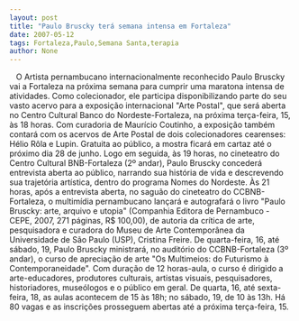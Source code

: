 ```yaml
---
layout: post
title: "Paulo Bruscky terá semana intensa em Fortaleza"
date: 2007-05-12
tags: Fortaleza,Paulo,Semana Santa,terapia
author: None
---
```

&nbsp;
&nbsp;O Artista pernambucano internacionalmente reconhecido Paulo Bruscky vai a Fortaleza na pr&oacute;xima semana para cumprir uma maratona intensa de atividades.
Como colecionador, ele participa disponibilizando parte do seu vasto acervo para a exposi&ccedil;&atilde;o internacional &quot;Arte Postal&quot;, que ser&aacute; aberta no Centro Cultural Banco do Nordeste-Fortaleza, na pr&oacute;xima ter&ccedil;a-feira, 15, &agrave;s 18 horas.
Com curadoria de Maur&iacute;cio Coutinho, a exposi&ccedil;&atilde;o tamb&eacute;m contar&aacute; com os acervos de Arte Postal de dois colecionadores cearenses: H&eacute;lio R&ocirc;la e Lupin. Gratuita ao p&uacute;blico, a mostra ficar&aacute; em cartaz at&eacute; o pr&oacute;ximo dia 28 de junho.
Logo em seguida, &agrave;s 19 horas, no cineteatro do Centro Cultural BNB-Fortaleza (2&ordm; andar), Paulo Bruscky conceder&aacute; entrevista aberta ao p&uacute;blico, narrando sua hist&oacute;ria de vida e descrevendo sua trajet&oacute;ria art&iacute;stica, dentro do programa Nomes do Nordeste.
&Agrave;s 21 horas, ap&oacute;s a entrevista aberta, no sagu&atilde;o do cineteatro do CCBNB-Fortaleza, o multim&iacute;dia pernambucano lan&ccedil;ar&aacute; e autografar&aacute; o livro &quot;Paulo Bruscky: arte, arquivo e utopia&quot; (Companhia Editora de Pernambuco - CEPE, 2007, 271 p&aacute;ginas, R$ 100,00), de autoria da cr&iacute;tica de arte, pesquisadora e curadora do Museu de Arte Contempor&acirc;nea da Universidade de S&atilde;o Paulo (USP), Cristina Freire.
De quarta-feira, 16, at&eacute; s&aacute;bado, 19, Paulo Bruscky ministrar&aacute;, no audit&oacute;rio do CCBNB-Fortaleza (3&ordm; andar), o curso de aprecia&ccedil;&atilde;o de arte &quot;Os Multimeios: do Futurismo &agrave; Contemporaneidade&quot;.
Com dura&ccedil;&atilde;o de 12 horas-aula, o curso &eacute; dirigido a arte-educadores, produtores culturais, artistas visuais, pesquisadores, historiadores, muse&oacute;logos e o p&uacute;blico em geral. De quarta, 16, at&eacute; sexta-feira, 18, as aulas acontecem de 15 &agrave;s 18h; no s&aacute;bado, 19, de 10 &agrave;s 13h. H&aacute; 80 vagas e as inscri&ccedil;&otilde;es prosseguem abertas at&eacute; a pr&oacute;xima ter&ccedil;a-feira, 15. 